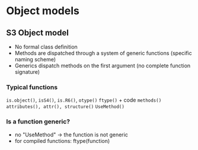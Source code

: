 # Object models


## S3 Object model
- No formal class definition
- Methods are dispatched through a system of generic functions (specific naming scheme)
- Generics dispatch methods on the first argument (no complete function signature)

### Typical functions
```is.object()```, ```isS4()```, ```is.R6()```, ```otype()```
```ftype()``` + code
```methods()```
```attributes(), attr(), structure()```
```UseMethod()```

### Is a function generic?
 - no "UseMethod" -> the function is not generic
 - for compiled functions: ftype(function)
